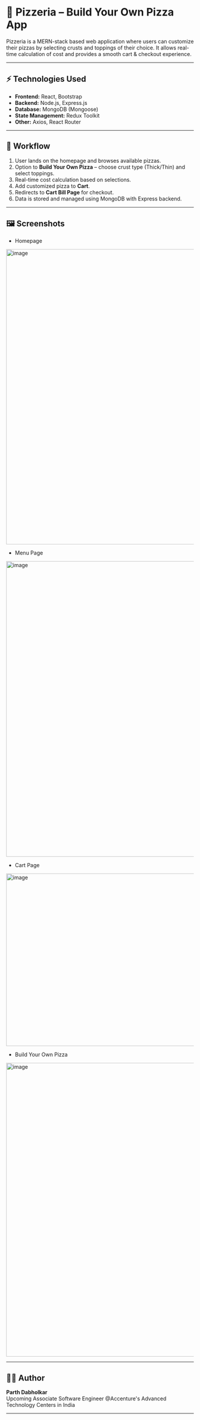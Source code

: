 # 🍕 Pizzeria – Build Your Own Pizza App

Pizzeria is a MERN-stack based web application where users can customize their pizzas by selecting crusts and toppings of their choice. It allows real-time calculation of cost and provides a smooth cart & checkout experience.

---

## ⚡ Technologies Used

- **Frontend:** React, Bootstrap  
- **Backend:** Node.js, Express.js  
- **Database:** MongoDB (Mongoose)  
- **State Management:** Redux Toolkit  
- **Other:** Axios, React Router

---

## 🔄 Workflow

1. User lands on the homepage and browses available pizzas.  
2. Option to **Build Your Own Pizza** – choose crust type (Thick/Thin) and select toppings.  
3. Real-time cost calculation based on selections.  
4. Add customized pizza to **Cart**.  
5. Redirects to **Cart Bill Page** for checkout.  
6. Data is stored and managed using MongoDB with Express backend.

---

## 🖼️ Screenshots
- Homepage  
<img width="1582" height="792" alt="image" src="https://github.com/user-attachments/assets/58322459-7279-44d1-b7d7-cfd70b0659fe" />


- Menu Page  
<img width="1581" height="793" alt="image" src="https://github.com/user-attachments/assets/5009ec51-3192-429a-b2e8-d4b6bb3949bd" />


- Cart Page  
<img width="1599" height="463" alt="image" src="https://github.com/user-attachments/assets/a11b4b8c-85a7-4d43-ac54-f4291edc5039" />


- Build Your Own Pizza  
<img width="1581" height="788" alt="image" src="https://github.com/user-attachments/assets/253bcef0-b3a6-4717-adc5-bd37635c2396" />


---

## 👨‍💻 Author

**Parth Dabholkar**  
Upcoming Associate Software Engineer @Accenture's Advanced Technology Centers in India

---
